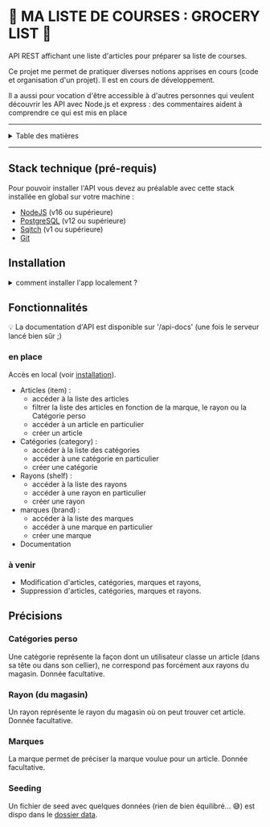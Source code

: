 # 🛒 MA LISTE DE COURSES : GROCERY LIST 🛒

API REST affichant une liste d'articles pour préparer sa liste de courses.

Ce projet me permet de pratiquer diverses notions apprises en cours (code et organisation d'un projet). Il est en cours de développement.

Il a aussi pour vocation d'être accessible à d'autres personnes qui veulent découvrir les API avec Node.js et express : des commentaires aident à comprendre ce qui est mis en place

***
<details>
<summary>Table des matières</summary>

- [🛒 MA LISTE DE COURSES : GROCERY LIST 🛒](#-ma-liste-de-courses--grocery-list-)
  - [Stack technique (pré-requis)](#stack-technique-pré-requis)
  - [Installation](#installation)
  - [Fonctionnalités](#fonctionnalités)
    - [en place](#en-place)
    - [à venir](#à-venir)
  - [Précisions](#précisions)
    - [Catégories perso](#catégories-perso)
    - [Rayon (du magasin)](#rayon-du-magasin)
    - [Marques](#marques)
    - [Seeding](#seeding)
  
</details>

***

## Stack technique (pré-requis)

Pour pouvoir installer l'API vous devez au préalable avec cette stack installée en global sur votre machine :

- [NodeJS](https://nodejs.org/en/download/) (v16 ou supérieure)
- [PostgreSQL](https://www.postgresql.org/download/) (v12 ou supérieure)
- [Sqitch](https://sqitch.org/download/) (v1 ou supérieure)
- [Git](https://git-scm.com/downloads)

## Installation
<details>
<summary>comment installer l'app localement ?</summary>

Vous pouvez cloner le repo en cliquant sur le bouton "code" en haut à droite de la page d'accueil du repo et choisir la méthode que vous préférez (HTTPS, SSH ou GithubCLI).

 ![code](doc/screenshots/cloner.png)

Sur votre terminal exécutez la commande suivante :

```bash
git clone <url du dépôt>
```

Dans le dossier local, installez les dépendances NPM

```bash
npm install
```

Enfin, créez une base de données PostgreSQL, votre fichier `.env` et `sqitch.conf` (des fichiers d'exemple sont fournis à la racine du projet) et déployez le projet sqitch.

```bash
createdb <nom de votre database>
sqitch deploy
```

💡 Configurez PostgreSQL (ou fournir les variables d'environnement nécessaires à la connexion) pour que les commandes `creatdb` et `sqitch` puissent s'éxécuter correctement.

Lancez le serveur avec la commande

```bash
npm run start
```

Vous pouvez accéder aux données avec le fichier `api.http` qui se trouve à la racine du projet.
</details>


## Fonctionnalités

💡 La documentation d'API est disponible sur '/api-docs' (une fois le serveur lancé bien sûr ;) 

### en place


Accès en local (voir [installation](#installation)).

- Articles (item) :
   - accéder à la liste des articles
   - filtrer la liste des articles en fonction de la marque, le rayon ou la Catégorie perso
   - accéder à un article en particulier
   - créer un article
- Catégories (category) :
   - accéder à la liste des catégories
   - accéder à une catégorie en particulier
   - créer une catégorie
- Rayons (shelf) :
   - accéder à la liste des rayons
   - accéder à une rayon en particulier
   - créer une rayon
- marques (brand) :
   - accéder à la liste des marques
   - accéder à une marque en particulier
   - créer une marque
- Documentation

### à venir

- Modification d'articles, catégories, marques et rayons,
- Suppression d'articles, catégories, marques et rayons.

## Précisions
### Catégories perso

Une catégorie représente la façon dont un utilisateur classe un article (dans sa tête ou dans son cellier), ne correspond pas forcément aux rayons du magasin.
Donnée facultative.

### Rayon (du magasin)

Un rayon représente le rayon du magasin où on peut trouver cet article.
Donnée facultative.
### Marques

La marque permet de préciser la marque voulue pour un article.
Donnée facultative.

### Seeding

Un fichier de seed avec quelques données (rien de bien équilibré... 😅) est dispo dans le [dossier data](https://github.com/VirginieLemaire/My-grocery-list/tree/main/data).